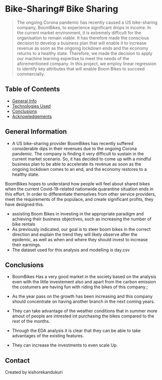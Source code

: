# Bike-Sharing# Bike Sharing
> The ongoing Corona pandemic has recently caused a US bike-sharing company, BoomBikes, to experience significant drops in income. In the current market environment, it is extremely difficult for the organisation to remain viable. It has therefore made the conscious decision to develop a business plan that will enable it to increase revenue as soon as the ongoing lockdown ends and the economy returns to a healthy state. Therefore, we made the decision to apply our machine learning expertise to meet the needs of the aforementioned company. In this project, we employ linear regression to identify key attributes that will enable Boom Bikes to succeed commercially.


## Table of Contents
* [General Info](#general-information)
* [Technologies Used](#technologies-used)
* [Conclusions](#conclusions)
* [Acknowledgements](#acknowledgements)

<!-- You can include any other section that is pertinent to your problem -->

## General Information
- A US bike-sharing provider BoomBikes has recently suffered considerable dips in their revenues due to the ongoing Corona pandemic. The company is finding it very difficult to sustain in the current market scenario. So, it has decided to come up with a mindful business plan to be able to accelerate its revenue as soon as the ongoing lockdown comes to an end, and the economy restores to a healthy state. 


BoomBikes hopes to understand how people will feel about shared bikes when the current Covid-19-related nationwide quarantine situation ends in this effort. In order to differentiate themselves from other service providers, meet the requirements of the populace, and create significant profits, they have designed this.
- assisting Boom Bikes in investing in the appropriate paradigm and achieving their business objectives, such as increasing the number of bike rentals
- As previously indicated, our goal is to steer boom bikes in the correct direction and explain the trend they will likely observe after the epidemic, as well as when and where they should invest to increase their earnings.
- The dataset used for this analysis and modelling is day.csv

<!-- You don't have to answer all the questions - just the ones relevant to your project. -->

## Conclusions
- BoomBikes Has a very good market in the society based on the analysis even with the little investement also and apart from the carbon emission the costumers are having fun with riding the bikes of this company.;

- As the year pass on the growth has been increasing and this company should concentrate on having another branch in the next
  coming years.

- They can take advantage of the weather conditions that in summer more amout of people are intrested int purchasing the bikes compared to the rest of the months.

- Through the EDA analysis it is clear that they can be able to take advantages of the existing features.

- They can increase the investments to even scale Up.






## Contact
Created by kishorekandukuri

